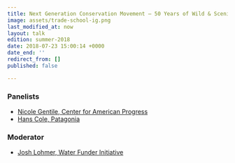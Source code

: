 ```yaml
---
title: Next Generation Conservation Movement – 50 Years of Wild & Scenic
image: assets/trade-school-ig.png
last_modified_at: now
layout: talk
edition: summer-2018
date: 2018-07-23 15:00:14 +0000
date_end: ''
redirect_from: []
published: false

---
```

### Panelists

* [Nicole Gentile, Center for American Progress](https://www.americanprogress.org/about/staff/gentile-nicole/bio/)
* [Hans Cole, Patagonia](https://www.linkedin.com/in/hans-cole-4a2aa819/)

### Moderator

* [Josh Lohmer, Water Funder Initiative](https://www.linkedin.com/in/joshua-lohmer-9a024916/)
